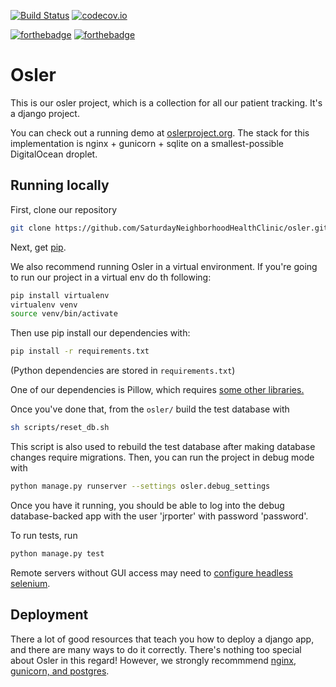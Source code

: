 [![Build Status](https://travis-ci.org/SaturdayNeighborhoodHealthClinic/osler.svg?branch=master)](https://travis-ci.org/SaturdayNeighborhoodHealthClinic/osler)
[![codecov.io](https://codecov.io/github/SaturdayNeighborhoodHealthClinic/osler/coverage.svg?branch=master)](https://codecov.io/github/SaturdayNeighborhoodHealthClinic)

[![forthebadge](http://forthebadge.com/images/badges/powered-by-electricity.svg)](https://forthebadge.com)
[![forthebadge](http://forthebadge.com/images/badges/does-not-contain-treenuts.svg)](https://forthebadge.com)

# Osler

This is our osler project, which is a collection for all our
patient tracking. It's a django project.

You can check out a running demo at [oslerproject.org](http://oslerproject.org). The stack
for this implementation is nginx + gunicorn + sqlite on a smallest-possible DigitalOcean
droplet.

## Running locally

First, clone our repository

```bash
git clone https://github.com/SaturdayNeighborhoodHealthClinic/osler.git
```

Next, get [pip](https://pip.pypa.io/en/stable/).

We also recommend running Osler in a virtual environment.
If you're going to run our project in a virtual env do th following:

```bash
pip install virtualenv
virtualenv venv
source venv/bin/activate
```

Then use pip install our dependencies with:

```bash
pip install -r requirements.txt
```

(Python dependencies are stored in `requirements.txt`)

One of our dependencies is Pillow, which requires [some other libraries.](https://pillow.readthedocs.org/en/3.0.x/installation.html)

Once you've done that, from the `osler/` build the test database with

```bash
sh scripts/reset_db.sh
```

This script is also used to rebuild the test database after making database
changes require migrations. Then, you can run the project in debug mode with

```bash
python manage.py runserver --settings osler.debug_settings
```

Once you have it running, you should be able to log into the debug database-backed
app with the user 'jrporter' with password 'password'.

To run tests, run

```bash
python manage.py test
```

Remote servers without GUI access may need to [configure headless selenium](http://www.installationpage.com/selenium/how-to-run-selenium-headless-firefox-in-ubuntu/).

## Deployment

There a lot of good resources that teach you how to deploy a django app, and there
are many ways to do it correctly. There's nothing too special about Osler in this regard!
However, we strongly recommmend [nginx, gunicorn, and postgres](http://michal.karzynski.pl/blog/2013/06/09/django-nginx-gunicorn-virtualenv-supervisor/).